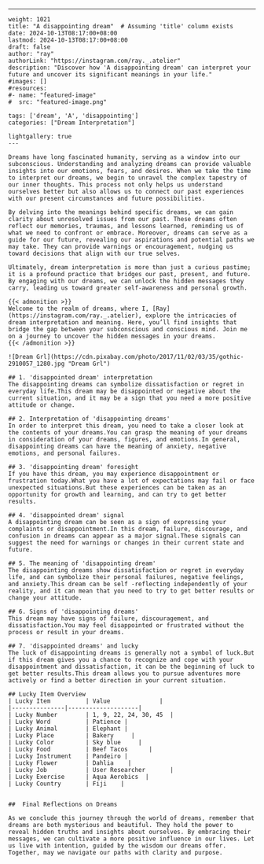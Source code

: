 ---
    weight: 1021
    title: "A disappointing dream"  # Assuming 'title' column exists
    date: 2024-10-13T08:17:00+08:00
    lastmod: 2024-10-13T08:17:00+08:00
    draft: false
    author: "ray"
    authorLink: "https://instagram.com/ray._.atelier"
    description: "Discover how 'A disappointing dream' can interpret your future and uncover its significant meanings in your life."
    #images: []
    #resources:
    #- name: "featured-image"
    #  src: "featured-image.png"
    
    tags: ['dream', 'A', 'disappointing']
    categories: ["Dream Interpretation"]
    
    lightgallery: true
    ---
    
    Dreams have long fascinated humanity, serving as a window into our subconscious. Understanding and analyzing dreams can provide valuable insights into our emotions, fears, and desires. When we take the time to interpret our dreams, we begin to unravel the complex tapestry of our inner thoughts. This process not only helps us understand ourselves better but also allows us to connect our past experiences with our present circumstances and future possibilities.
    
    By delving into the meanings behind specific dreams, we can gain clarity about unresolved issues from our past. These dreams often reflect our memories, traumas, and lessons learned, reminding us of what we need to confront or embrace. Moreover, dreams can serve as a guide for our future, revealing our aspirations and potential paths we may take. They can provide warnings or encouragement, nudging us toward decisions that align with our true selves.
    
    Ultimately, dream interpretation is more than just a curious pastime; it is a profound practice that bridges our past, present, and future. By engaging with our dreams, we can unlock the hidden messages they carry, leading us toward greater self-awareness and personal growth.
    
    {{< admonition >}}
    Welcome to the realm of dreams, where I, [Ray](https://instagram.com/ray._.atelier), explore the intricacies of dream interpretation and meaning. Here, you’ll find insights that bridge the gap between your subconscious and conscious mind. Join me on a journey to uncover the hidden messages in your dreams.
    {{< /admonition >}}
    
    ![Dream Grl](https://cdn.pixabay.com/photo/2017/11/02/03/35/gothic-2910057_1280.jpg "Dream Grl")
    
    ## 1. 'disappointed dream' interpretation
    The disappointing dreams can symbolize dissatisfaction or regret in everyday life.This dream may be disappointed or negative about the current situation, and it may be a sign that you need a more positive attitude or change.
    
    ## 2. Interpretation of 'disappointing dreams'
    In order to interpret this dream, you need to take a closer look at the contents of your dreams.You can grasp the meaning of your dreams in consideration of your dreams, figures, and emotions.In general, disappointing dreams can have the meaning of anxiety, negative emotions, and personal failures.
    
    ## 3. 'disappointing dream' foresight
    If you have this dream, you may experience disappointment or frustration today.What you have a lot of expectations may fail or face unexpected situations.But these experiences can be taken as an opportunity for growth and learning, and can try to get better results.
    
    ## 4. 'disappointed dream' signal
    A disappointing dream can be seen as a sign of expressing your complaints or disappointment.In this dream, failure, discourage, and confusion in dreams can appear as a major signal.These signals can suggest the need for warnings or changes in their current state and future.
    
    ## 5. The meaning of 'disappointing dream'
    The disappointing dreams show dissatisfaction or regret in everyday life, and can symbolize their personal failures, negative feelings, and anxiety.This dream can be self -reflecting independently of your reality, and it can mean that you need to try to get better results or change your attitude.
    
    ## 6. Signs of 'disappointing dreams'
    This dream may have signs of failure, discouragement, and dissatisfaction.You may feel disappointed or frustrated without the process or result in your dreams.
    
    ## 7. 'disappointed dreams' and lucky
    The luck of disappointing dreams is generally not a symbol of luck.But if this dream gives you a chance to recognize and cope with your disappointment and dissatisfaction, it can be the beginning of luck to get better results.This dream allows you to pursue adventures more actively or find a better direction in your current situation.
    
    ## Lucky Item Overview
    | Lucky Item          | Value              |
    |---------------|--------------------|
    | Lucky Number        | 1, 9, 22, 24, 30, 45  |
    | Lucky Word          | Patience |
    | Lucky Animal        | Elephant |
    | Lucky Place         | Bakery     |
    | Lucky Color         | Sky blue     |
    | Lucky Food          | Beef Tacos      |
    | Lucky Instrument    | Pandeiro |
    | Lucky Flower        | Dahlia    |
    | Lucky Job           | User Researcher       |
    | Lucky Exercise      | Aqua Aerobics  |
    | Lucky Country       | Fiji    |
    
    
    ##  Final Reflections on Dreams
    
    As we conclude this journey through the world of dreams, remember that dreams are both mysterious and beautiful. They hold the power to reveal hidden truths and insights about ourselves. By embracing their messages, we can cultivate a more positive influence in our lives. Let us live with intention, guided by the wisdom our dreams offer. Together, may we navigate our paths with clarity and purpose.
    